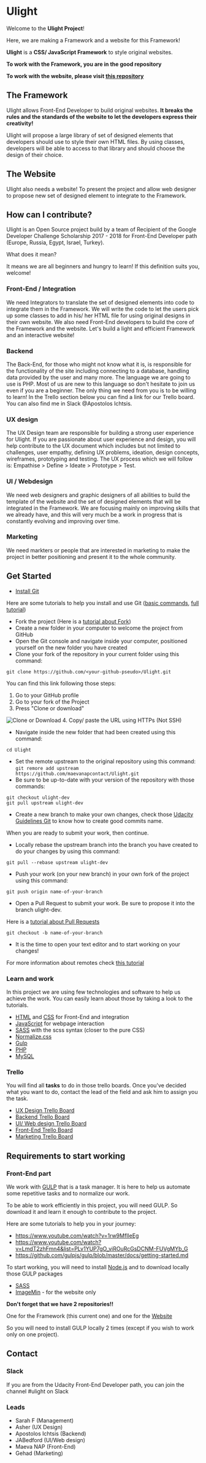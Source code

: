 # Ulight

Welcome to the **Ulight Project**!

Here, we are making a Framework and a website for this Framework!

**Ulight** is a **CSS/ JavaScript Framework** to style original websites.

**To work with the Framework, you are in the good repository**

**To work with the website, please visit [this repository](https://github.com/maevanapcontact/Ulight-Website)**


## The Framework

Ulight allows Front-End Developer to build original websites. **It breaks the rules and the standards of the website to let the developers express their creativity!**

Ulight will propose a large library of set of designed elements that developers should use to style their own HTML files. By using classes, developers will be able to access to that library and should choose the design of their choice.

## The Website

Ulight also needs a website! To present the project and allow web designer to propose new set of designed element to integrate to the Framework.

## How can I contribute?

Ulight is an Open Source project build by a team of Recipient of the Google Developer Challenge Scholarship 2017 - 2018 for Front-End Developer path (Europe, Russia, Egypt, Israel, Turkey).

What does it mean?

It means we are all beginners and hungry to learn! If this definition suits you, welcome!

### Front-End / Integration

We need Integrators to translate the set of designed elements into code to integrate them in the Framework. We will write the code to let the users pick up some classes to add in his/ her HTML file for using original designs in their own website. We also need Front-End developers to build the core of the Framework and the website. Let's build a light and efficient Framework and an interactive website!

### Backend

The Back-End, for those who might not know what it is, is responsible for the functionality of the site including connecting to a database, handling data provided by the user and many more. The language we are going to use is PHP. Most of us are new to this language so don't hesitate to join us even if you are a beginner. The only thing we need from you is to be willing to learn! In the Trello section below you can find a link for our Trello board. You can also find me in Slack @Apostolos Ichtsis.

### UX design

The UX Design team are responsible for building a strong user experience for Ulight. If you are passionate about user experience and design, you will help contribute to the UX document which includes but not limited to challenges, user empathy, defining UX problems, ideation, design concepts, wireframes, prototyping and testing. The UX process which we will follow is: Empathise > Define > Ideate > Prototype > Test.

### UI / Webdesign

We need web designers and graphic designers of all abilities to build the template of the website and the set of designed elements that will be integrated in the Framework. We are focusing mainly on improving skills that we already have, and this will very much be a work in progress that is constantly evolving and improving over time.

### Marketing

We need markters or people that are interested in marketing to make the project in better positioning and present it to the whole community.

## Get Started

- [Install Git](https://git-scm.com/downloads)

Here are some tutorials to help you install and use Git ([basic commands](https://try.github.io/levels/1/challenges/1), [full tutorial](https://www.slideshare.net/IslamSayed18/github-tutorial-83175509))
- Fork the project (Here is a [tutorial about Fork](https://help.github.com/articles/fork-a-repo/))
- Create a new folder in your computer to welcome the project from GitHub
- Open the Git console and navigate inside your computer, positioned yourself on the new folder you have created
- Clone your fork of the repository in your current folder using this command:

`git clone https://github.com/<your-github-pseudo>/Ulight.git`

You can find this link following those steps:
1. Go to your GitHub profile
2. Go to your fork of the Project
3. Press "Clone or download"

![Clone or Download](docs/images/link-repository.png)
4. Copy/ paste the URL using HTTPs (Not SSH)
- Navigate inside the new folder that had been created using this command:

`cd Ulight`
- Set the remote upstream to the original repository using this command:
`git remore add upstream https://github.com/maevanapcontact/Ulight.git`
- Be sure to be up-to-date with your version of the repository with those commands:

```
git checkout ulight-dev
git pull upstream ulight-dev
```
- Create a new branch to make your own changes, check those [Udacity Guidelines Git](https://udacity.github.io/git-styleguide/) to know how to create good commits name.

When you are ready to submit your work, then continue.
- Locally rebase the upstream branch into the branch you have created to do your changes by using this command:

`git pull --rebase upstream ulight-dev`
- Push your work (on your new branch) in your own fork of the project using this command:

`git push origin name-of-your-branch`
- Open a Pull Request to submit your work. Be sure to propose it into the branch ulight-dev.

Here is a [tutorial about Pull Requests](https://help.github.com/articles/creating-a-pull-request/)

`git checkout -b name-of-your-branch`
- It is the time to open your text editor and to start working on your changes!


For more information about remotes check [this tutorial](https://help.github.com/articles/adding-a-remote/)

### Learn and work
In this project we are using few technologies and software to help us achieve the work. You can easily learn about those by taking a look to the tutorials.

- [HTML](https://www.w3schools.com/html/) and [CSS](https://www.w3schools.com/css/default.asp) for Front-End and integration
- [JavaScript](https://www.w3schools.com/js/default.asp) for webpage interaction
- [SASS](http://sass-lang.com/guide) with the scss syntax (closer to the pure CSS)
- [Normalize.css](https://necolas.github.io/normalize.css/)
- [Gulp](https://gulpjs.com/)
- [PHP](https://www.w3schools.com/php/)
- [MySQL](http://www.mysqltutorial.org/)

### Trello
You will find all **tasks** to do in those trello boards. Once you've decided what you want to do, contact the lead of the field and ask him to assign you the task.
- [UX Design Trello Board](https://trello.com/b/rc1sScmS/ux-design)
- [Backend Trello Board](https://trello.com/b/0UGED8ew/backend)
- [UI/ Web design Trello Board](https://trello.com/b/ODKM9jhg/graphic-design)
- [Front-End Trello Board](https://trello.com/b/dc21HkUj/front-end)
- [Marketing Trello Board](https://trello.com/b/6qyC7P5z/marketing)

## Requirements to start working
### Front-End part

We work with [GULP](https://gulpjs.com/) that is a task manager. It is here to help us automate some repetitive tasks and to normalize our work.

To be able to work efficiently in this project, you will need GULP. So download it and learn it enough to contribute to the project.

Here are some tutorials to help you in your journey:
- https://www.youtube.com/watch?v=1rw9MfIleEg
- https://www.youtube.com/watch?v=LmdT2zhFmn4&list=PLv1YUP7gO_viROuRcGsDCNM-FUVgMYb_G
- https://github.com/gulpjs/gulp/blob/master/docs/getting-started.md

To start working, you will need to install [Node.js](https://nodejs.org/en/) and to download locally those GULP packages
- [SASS](https://www.npmjs.com/package/gulp-sass)
- [ImageMin](https://github.com/sindresorhus/gulp-imagemin) - for the website only

**Don't forget that we have 2 repositories!!**

One for the Framework (this current one) and one for the [Website](https://github.com/maevanapcontact/Ulight-Website)

So you will need to install GULP locally 2 times (except if you wish to work only on one project).

## Contact
### Slack
If you are from the Udacity Front-End Developer path, you can join the channel #ulight on Slack

### Leads
- Sarah F (Management)
- Asher (UX Design)
- Apostolos Ichtsis (Backend)
- JABedford (UI/Web design)
- Maeva NAP (Front-End)
- Gehad (Marketing)
